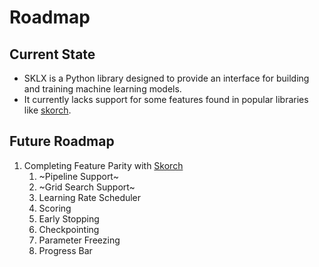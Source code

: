 # Roadmap

## Current State

- SKLX is a Python library designed to provide an interface for building and training machine learning models.
- It currently lacks support for some features found in popular libraries like [skorch](https://github.com/skorch-dev/skorch).

## Future Roadmap

1. Completing Feature Parity with [Skorch](https://github.com/skorch-dev/skorch)
   1. ~Pipeline Support~
   2. ~Grid Search Support~
   3. Learning Rate Scheduler
   4. Scoring
   5. Early Stopping
   6. Checkpointing
   7. Parameter Freezing
   8. Progress Bar
